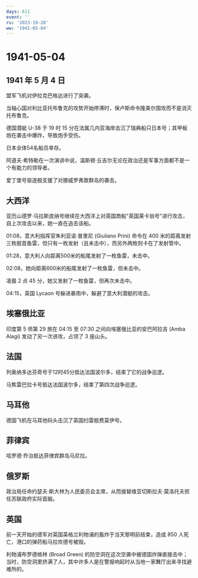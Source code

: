 ```yaml
---
days: 611
event: ''
ru: '2023-10-28'
ww: '1941-05-04'
---
```


# 1941-05-04

## 1941 年 5 月 4 日

盟军飞机对伊拉克巴格达进行了突袭。

当轴心国对利比亚托布鲁克的攻势开始停滞时，保卢斯命令隆美尔围攻而不是消灭托布鲁克。

德国潜艇 U-38 于 19 时 15
分在法属几内亚海岸击沉了瑞典船只日本号；其甲板炮在袭击中爆炸，导致炮手受伤。

日本全体54名船员幸存。

阿道夫·希特勒在一次演讲中说，温斯顿·丘吉尔无论在政治还是军事方面都不是一个有能力的领导者。

爱丁堡号驱逐舰支援了对挪威罗弗敦群岛的袭击。

## 大西洋

亚历山德罗·马拉斯皮纳号继续在大西洋上对英国商船"英国莱卡翁号"进行攻击，自上次攻击以来，她一直在追击该船。

01:08，意大利指挥官朱利亚诺·普里尼 (Giuliano Prini) 命令在 400
米的距离发射三枚舰首鱼雷，但只有一枚发射（且未击中），而另外两枚则卡在了发射管中。

01:28，意大利人向距离500米的船尾发射了一枚鱼雷，未击中。

02:08，她向距离600米的船尾发射了一枚鱼雷，但未击中。

凌晨 2 点 45 分，她又发射了一枚鱼雷，但再次未击中。

04:15，英国 Lycaon 号躲进暴雨中，躲避了意大利潜艇的攻击。

## 埃塞俄比亚

印度第 5 师第 29 旅在 04:15 至 07:30 之间向埃塞俄比亚的安巴阿拉吉 (Amba
Alagi) 发动了另一次进攻，占领了 3 座山头。

## 法国

列奥纳多达芬奇号于12时45分抵达法国波尔多，结束了它的战争巡逻。

马焦雷巴拉卡号抵达法国波尔多，结束了第四次战争巡逻。

## 马耳他

德国飞机在马耳他码头击沉了英国扫雷舰费莫伊号。

## 菲律宾

哈罗德·乔治抵达菲律宾群岛马尼拉。

## 俄罗斯

政治局任命约瑟夫·斯大林为人民委员会主席，从而接替维亚切斯拉夫·莫洛托夫担任苏联政府实际首脑。

## 英国

前一天开始的德军对英国英格兰利物浦的轰炸于当天黎明前结束，造成 850
人死亡，港口的弹药船马拉坎德号被毁。

利物浦布罗德格林 (Broad Green)
的防空洞在这次空袭中被德国炸弹直接击中；当时，防空洞里挤满了人，其中许多人是在警报响起时从当地一家舞厅出来寻找避难所的。